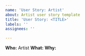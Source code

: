 ```yaml
---
name: 'User Story: Artist'
about: Artist user story template
title: 'User Story: <TITLE>'
labels: ''
assignees: ''

---
```


**Who:** Artist
**What:** 
**Why:**
